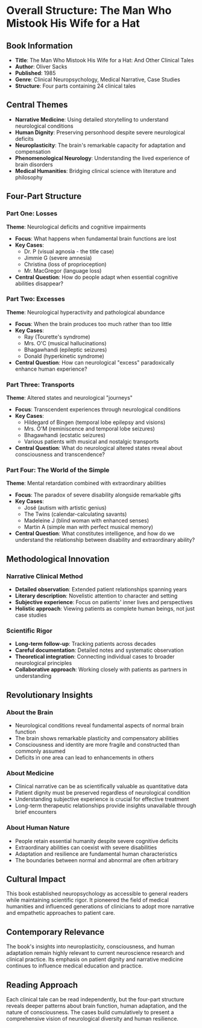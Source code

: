 # Overall Structure: The Man Who Mistook His Wife for a Hat

## Book Information
- **Title**: The Man Who Mistook His Wife for a Hat: And Other Clinical Tales
- **Author**: Oliver Sacks
- **Published**: 1985
- **Genre**: Clinical Neuropsychology, Medical Narrative, Case Studies
- **Structure**: Four parts containing 24 clinical tales

## Central Themes
- **Narrative Medicine**: Using detailed storytelling to understand neurological conditions
- **Human Dignity**: Preserving personhood despite severe neurological deficits
- **Neuroplasticity**: The brain's remarkable capacity for adaptation and compensation
- **Phenomenological Neurology**: Understanding the lived experience of brain disorders
- **Medical Humanities**: Bridging clinical science with literature and philosophy

## Four-Part Structure

### Part One: Losses
**Theme**: Neurological deficits and cognitive impairments
- **Focus**: What happens when fundamental brain functions are lost
- **Key Cases**: 
  - Dr. P (visual agnosia - the title case)
  - Jimmie G (severe amnesia)
  - Christina (loss of proprioception)
  - Mr. MacGregor (language loss)
- **Central Question**: How do people adapt when essential cognitive abilities disappear?

### Part Two: Excesses  
**Theme**: Neurological hyperactivity and pathological abundance
- **Focus**: When the brain produces too much rather than too little
- **Key Cases**:
  - Ray (Tourette's syndrome)
  - Mrs. O'C (musical hallucinations) 
  - Bhagawhandi (epileptic seizures)
  - Donald (hyperkinetic syndrome)
- **Central Question**: How can neurological "excess" paradoxically enhance human experience?

### Part Three: Transports
**Theme**: Altered states and neurological "journeys"
- **Focus**: Transcendent experiences through neurological conditions
- **Key Cases**:
  - Hildegard of Bingen (temporal lobe epilepsy and visions)
  - Mrs. O'M (reminiscence and temporal lobe seizures)
  - Bhagawhandi (ecstatic seizures)
  - Various patients with musical and nostalgic transports
- **Central Question**: What do neurological altered states reveal about consciousness and transcendence?

### Part Four: The World of the Simple
**Theme**: Mental retardation combined with extraordinary abilities
- **Focus**: The paradox of severe disability alongside remarkable gifts
- **Key Cases**:
  - José (autism with artistic genius)
  - The Twins (calendar-calculating savants)
  - Madeleine J (blind woman with enhanced senses)
  - Martin A (simple man with perfect musical memory)
- **Central Question**: What constitutes intelligence, and how do we understand the relationship between disability and extraordinary ability?

## Methodological Innovation

### Narrative Clinical Method
- **Detailed observation**: Extended patient relationships spanning years
- **Literary description**: Novelistic attention to character and setting  
- **Subjective experience**: Focus on patients' inner lives and perspectives
- **Holistic approach**: Viewing patients as complete human beings, not just case studies

### Scientific Rigor
- **Long-term follow-up**: Tracking patients across decades
- **Careful documentation**: Detailed notes and systematic observation
- **Theoretical integration**: Connecting individual cases to broader neurological principles
- **Collaborative approach**: Working closely with patients as partners in understanding

## Revolutionary Insights

### About the Brain
- Neurological conditions reveal fundamental aspects of normal brain function
- The brain shows remarkable plasticity and compensatory abilities
- Consciousness and identity are more fragile and constructed than commonly assumed
- Deficits in one area can lead to enhancements in others

### About Medicine
- Clinical narrative can be as scientifically valuable as quantitative data
- Patient dignity must be preserved regardless of neurological condition
- Understanding subjective experience is crucial for effective treatment
- Long-term therapeutic relationships provide insights unavailable through brief encounters

### About Human Nature
- People retain essential humanity despite severe cognitive deficits
- Extraordinary abilities can coexist with severe disabilities
- Adaptation and resilience are fundamental human characteristics
- The boundaries between normal and abnormal are often arbitrary

## Cultural Impact
This book established neuropsychology as accessible to general readers while maintaining scientific rigor. It pioneered the field of medical humanities and influenced generations of clinicians to adopt more narrative and empathetic approaches to patient care.

## Contemporary Relevance
The book's insights into neuroplasticity, consciousness, and human adaptation remain highly relevant to current neuroscience research and clinical practice. Its emphasis on patient dignity and narrative medicine continues to influence medical education and practice.

## Reading Approach
Each clinical tale can be read independently, but the four-part structure reveals deeper patterns about brain function, human adaptation, and the nature of consciousness. The cases build cumulatively to present a comprehensive vision of neurological diversity and human resilience.